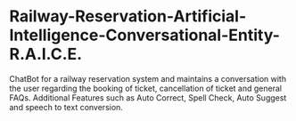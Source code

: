 # Railway-Reservation-Artificial-Intelligence-Conversational-Entity-R.A.I.C.E.
ChatBot for a railway reservation system and maintains a conversation with the user regarding the booking of ticket, cancellation of ticket and general FAQs. Additional Features such as Auto Correct, Spell Check, Auto Suggest and speech to text conversion.
